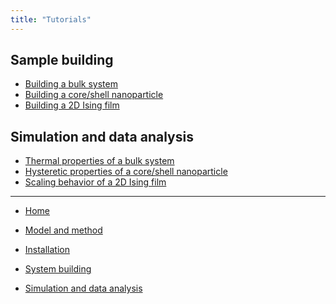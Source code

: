 ```yaml
---
title: "Tutorials"
---
```



## Sample building

- [Building a bulk system](/vegas/tutorials/system-building/building-a-bulk-system/)
- [Building a core/shell nanoparticle](/vegas/tutorials/system-building/building-a-core-shell-nanoparticle/)
- [Building a 2D Ising film](/vegas/tutorials/system-building/building-a-2d-ising-film/)

## Simulation and data analysis

- [Thermal properties of a bulk system](/vegas/tutorials/simulation-and-data-analysis/thermal-properties-of-a-bulk-system/)
- [Hysteretic properties of a core/shell nanoparticle](/vegas/tutorials/simulation-and-data-analysis/hysteretic-properties-of-a-core-shell-nanoparticle/
)
- [Scaling behavior of a 2D Ising film](/vegas/tutorials/simulation-and-data-analysis/scaling-behavior-of-a-2d-ising-film/)

---

* [Home](/vegas/)

* [Model and method](/vegas/model-and-method/)

* [Installation](/vegas/installation/)

* [System building](/vegas/system-building/)

* [Simulation and data analysis](/vegas/simulation-and-data-analysis/)